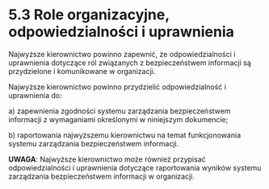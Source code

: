 # 5.3 Role organizacyjne, odpowiedzialności i uprawnienia

Najwyższe kierownictwo powinno zapewnić, że odpowiedzialności i uprawnienia dotyczące ról związanych z bezpieczeństwem informacji są przydzielone i komunikowane w organizacji.

Najwyższe kierownictwo powinno przydzielić odpowiedzialność i uprawnienia do:

a) zapewnienia zgodności systemu zarządzania bezpieczeństwem informacji z wymaganiami określonymi w niniejszym dokumencie;

b) raportowania najwyższemu kierownictwu na temat funkcjonowania systemu zarządzania bezpieczeństwem informacji.

**UWAGA**: Najwyższe kierownictwo może również przypisać odpowiedzialności i uprawnienia dotyczące raportowania wyników systemu zarządzania bezpieczeństwem informacji w organizacji.

